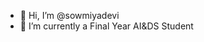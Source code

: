- 👋 Hi, I’m @sowmiyadevi
- 🌱 I’m currently a Final Year AI&DS Student
<!---
sowmiyadeviravi/sowmiyadeviravi is a ✨ special ✨ repository because its `README.md` (this file) appears on your GitHub profile.
You can click the Preview link to take a look at your changes.
--->
